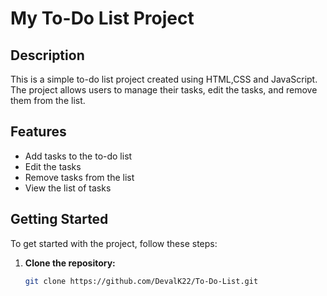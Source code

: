 # My To-Do List Project

## Description

This is a simple to-do list project created using HTML,CSS and JavaScript. The project allows users to manage their tasks, edit the tasks, and remove them from the list.

## Features

- Add tasks to the to-do list
- Edit the tasks
- Remove tasks from the list
- View the list of tasks

## Getting Started

To get started with the project, follow these steps:

1. **Clone the repository:**
   ```bash
   git clone https://github.com/DevalK22/To-Do-List.git
